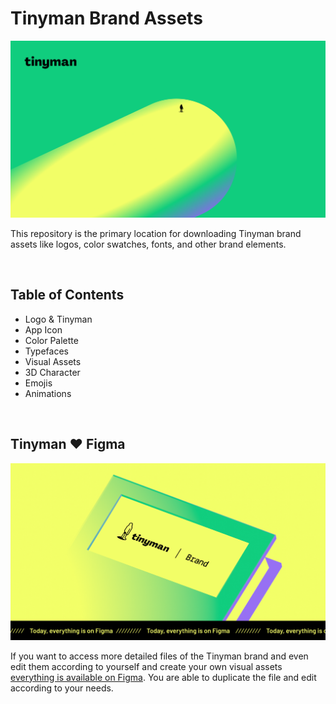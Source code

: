 # Tinyman Brand Assets
![Tinyman Brand Guidelines](./Visual_Assets/Tinyman_Generic.png)

This repository is the primary location for downloading Tinyman brand assets like logos, color swatches, fonts, and other brand elements.

&nbsp;

## Table of Contents
- Logo & Tinyman
- App Icon
- Color Palette
- Typefaces
- Visual Assets
- 3D Character
- Emojis
- Animations

&nbsp;

## Tinyman ❤️ Figma
[![Tinyman Brand - Figma](./Tinyman_Brand.png)](#)

If you want to access more detailed files of the Tinyman brand and even edit them according to yourself and create your own visual assets [everything is available on Figma](#). You are able to duplicate the file and edit according to your needs. 






